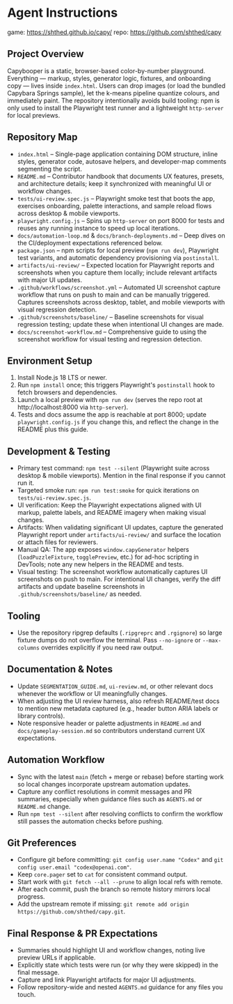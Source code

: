 # Agent Instructions

game: https://shthed.github.io/capy/
repo: https://github.com/shthed/capy

## Project Overview
Capybooper is a static, browser-based color-by-number playground. Everything —
markup, styles, generator logic, fixtures, and onboarding copy — lives inside
`index.html`. Users can drop images (or load the bundled Capybara Springs
sample), let the k-means pipeline quantize colours, and immediately paint. The
repository intentionally avoids build tooling: npm is only used to install the
Playwright test runner and a lightweight `http-server` for local previews.

## Repository Map
- `index.html` – Single-page application containing DOM structure, inline styles,
  generator code, autosave helpers, and developer-map comments segmenting the
  script.
- `README.md` – Contributor handbook that documents UX features, presets, and
  architecture details; keep it synchronized with meaningful UI or workflow
  changes.
- `tests/ui-review.spec.js` – Playwright smoke test that boots the app, exercises
  onboarding, palette interactions, and sample reload flows across desktop &
  mobile viewports.
- `playwright.config.js` – Spins up `http-server` on port 8000 for tests and
  reuses any running instance to speed up local iterations.
- `docs/automation-loop.md` & `docs/branch-deployments.md` – Deep dives on the
  CI/deployment expectations referenced below.
- `package.json` – npm scripts for local preview (`npm run dev`), Playwright test
  variants, and automatic dependency provisioning via `postinstall`.
- `artifacts/ui-review/` – Expected location for Playwright reports and
  screenshots when you capture them locally; include relevant artifacts with major
  UI updates.
- `.github/workflows/screenshot.yml` – Automated UI screenshot capture workflow
  that runs on push to main and can be manually triggered. Captures screenshots
  across desktop, tablet, and mobile viewports with visual regression detection.
- `.github/screenshots/baseline/` – Baseline screenshots for visual regression
  testing; update these when intentional UI changes are made.
- `docs/screenshot-workflow.md` – Comprehensive guide to using the screenshot
  workflow for visual testing and regression detection.

## Environment Setup
1. Install Node.js 18 LTS or newer.
2. Run `npm install` once; this triggers Playwright's `postinstall` hook to fetch
   browsers and dependencies.
3. Launch a local preview with `npm run dev` (serves the repo root at
   http://localhost:8000 via `http-server`).
4. Tests and docs assume the app is reachable at port 8000; update
   `playwright.config.js` if you change this, and reflect the change in the
   README plus this guide.

## Development & Testing
- Primary test command: `npm test --silent` (Playwright suite across desktop &
  mobile viewports). Mention in the final response if you cannot run it.
- Targeted smoke run: `npm run test:smoke` for quick iterations on
  `tests/ui-review.spec.js`.
- UI verification: Keep the Playwright expectations aligned with UI markup,
  palette labels, and README imagery when making visual changes.
- Artifacts: When validating significant UI updates, capture the generated
  Playwright report under `artifacts/ui-review/` and surface the location or
  attach files for reviewers.
- Manual QA: The app exposes `window.capyGenerator` helpers (`loadPuzzleFixture`,
  `togglePreview`, etc.) for ad-hoc scripting in DevTools; note any new helpers
  in the README and tests.
- Visual testing: The screenshot workflow automatically captures UI screenshots on
  push to main. For intentional UI changes, verify the diff artifacts and update
  baseline screenshots in `.github/screenshots/baseline/` as needed.

## Tooling
- Use the repository ripgrep defaults (`.ripgreprc` and `.rgignore`) so large fixture dumps do not overflow the terminal. Pass `--no-ignore` or `--max-columns` overrides explicitly if you need raw output.

## Documentation & Notes
- Update `SEGMENTATION_GUIDE.md`, `ui-review.md`, or other relevant docs whenever the workflow or UI meaningfully changes.
- When adjusting the UI review harness, also refresh README/test docs to mention new metadata captured (e.g., header button ARIA labels or library controls).
- Note responsive header or palette adjustments in `README.md` and `docs/gameplay-session.md` so contributors understand current UX expectations.

## Automation Workflow
- Sync with the latest `main` (fetch + merge or rebase) before starting work so local changes incorporate upstream automation updates.
- Capture any conflict resolutions in commit messages and PR summaries, especially when guidance files such as `AGENTS.md` or `README.md` change.
- Run `npm test --silent` after resolving conflicts to confirm the workflow still passes the automation checks before pushing.

## Git Preferences
- Configure git before committing: `git config user.name "Codex"` and
  `git config user.email "codex@openai.com"`.
- Keep `core.pager` set to `cat` for consistent command output.
- Start work with `git fetch --all --prune` to align local refs with remote.
- After each commit, push the branch so remote history mirrors local progress.
- Add the upstream remote if missing: `git remote add origin https://github.com/shthed/capy.git`.

## Final Response & PR Expectations
- Summaries should highlight UI and workflow changes, noting live preview URLs if
  applicable.
- Explicitly state which tests were run (or why they were skipped) in the final
  message.
- Capture and link Playwright artifacts for major UI adjustments.
- Follow repository-wide and nested `AGENTS.md` guidance for any files you touch.
